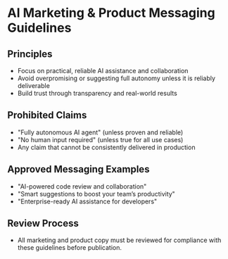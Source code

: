 # AI Marketing & Product Messaging Guidelines

## Principles
- Focus on practical, reliable AI assistance and collaboration
- Avoid overpromising or suggesting full autonomy unless it is reliably deliverable
- Build trust through transparency and real-world results

## Prohibited Claims
- "Fully autonomous AI agent" (unless proven and reliable)
- "No human input required" (unless true for all use cases)
- Any claim that cannot be consistently delivered in production

## Approved Messaging Examples
- "AI-powered code review and collaboration"
- "Smart suggestions to boost your team’s productivity"
- "Enterprise-ready AI assistance for developers"

## Review Process
- All marketing and product copy must be reviewed for compliance with these guidelines before publication. 